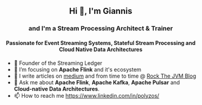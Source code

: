 ## <p align="center">Hi 👋, I'm Giannis</p>

### <p align="center">and I'm a Stream Processing Architect & Trainer </p>
#### <p align="center">Passionate for Event Streaming Systems, Stateful Stream Processing and Cloud Native Data Architectures </p>


- 🔭 Founder of the Streaming Ledger
- 🌱 I’m focusing on **Apache Flink** and it's ecosystem
- 📝 I write articles on [medium](https://medium.com/@ipolyzos_) and from time to time @ [Rock The JVM Blog](https://blog.rockthejvm.com/?_ga=2.239453445.762029918.1671272111-177328410.1670416781)
- 💬 Ask me about **Apache Flink**, **Apache Kafka**, **Apache Pulsar** and **Cloud-native Data Architectures**.
- 📫 How to reach me https://www.linkedin.com/in/polyzos/




